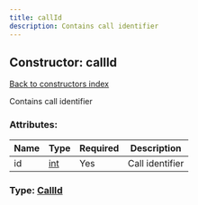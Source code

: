 ```yaml
---
title: callId
description: Contains call identifier
---
```

## Constructor: callId  
[Back to constructors index](index.md)



Contains call identifier

### Attributes:

| Name     |    Type       | Required | Description |
|----------|---------------|----------|-------------|
|id|[int](../types/int.md) | Yes|Call identifier|



### Type: [CallId](../types/CallId.md)


